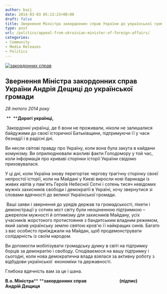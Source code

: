 ```yaml
---
author: bazj
date: 2014-03-03 05:13:23+00:00
draft: false
title: Звернення Міністра закордонних справ України до української громади
type: post
url: /politics/appeal-from-ukrainian-minister-of-foreign-affairs/
categories:
- Community
- Media Releases
- Politics
---
```


[![закордонних справ](http://www.ozeukes.com/wp-content/uploads/2014/03/закордонних-справ.jpg)
](http://www.ozeukes.com/wp-content/uploads/2014/03/закордонних-справ.jpg)





## **Звернення Міністра закордонних справ України Андрія Дещиці до української громади**




_28 лютого 2014 року_


 **  ****Дорогі українці,**

 Закордонні українці, де б вони не проживали, ніколи не залишалися байдужими до своєї історичної Батьківщини, підтримуючи її у часи безнадії і в радісні дні.

Ви несли світові правду про Україну, коли вона була закута в кайдани комунізму. Ви оприлюднювали жахливі факти Голодомору у той час, коли інформація про криваві сторінки історії України свідомо приховувалася.

У ці дні, коли Україна знову перегортає чергову трагічну сторінку своєї непростої історії, коли на Майдані у Києві виросли нові барикади із живих квітів у пам'ять Героїв Небесної Сотні і сотень тисяч невідомих мужніх захисників свободи і демократії в Україні, хочу звернутися зі словами вдячності до великої Української громади.

 Ваші заяви і звернення до урядів держав та громадськості, пікети і демонстрації у сотнях міст світу були неоціненною підтримкою – джерелом мужності й оптимізму для захисників Майдану, усіх учасників жорстокого протистояння з бандитським владним режимом, який залив українську землю святою кров'ю її найкращих синів. Багато з вас особисто приїжджали на Майдан, щоб продемонструвати  солідарність із своїм народом.

Ви допомогли мобілізувати громадську думку в світі на підтримку борців за демократію і свободу. Сподіваємося на вашу підтримку і сьогодні, коли нова демократична влада взялася за активну роботу з відбудови української  економіки та державності.

Глибока вдячність вам за це і шана. 

**В.о. Міністра****
****закордонних справ                                (підпис)                       Андрій Дещиця**



 
